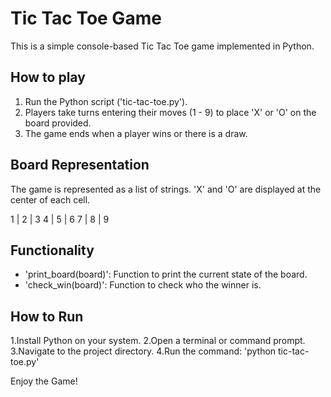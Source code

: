 # Tic Tac Toe Game

This is a simple console-based Tic Tac Toe game implemented in Python.

## How to play

1. Run the Python script ('tic-tac-toe.py').
2. Players take turns entering their moves (1 - 9) to place 'X' or 'O' on the board provided.
3. The game ends when a player wins or there is a draw.

## Board Representation

The game is represented as a list of strings. 'X' and 'O' are displayed at the center of each cell.

1 | 2 | 3
4 | 5 | 6
7 | 8 | 9

## Functionality

- 'print_board(board)': Function to print the current state of the board.
- 'check_win(board)': Function to check who the winner is.

## How to Run

1.Install Python on your system.
2.Open a terminal or command prompt.
3.Navigate to the project directory.
4.Run the command: 'python tic-tac-toe.py'

Enjoy the Game!
